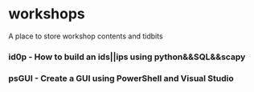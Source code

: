 # workshops
A place to store workshop contents and tidbits

### id0p - How to build an ids||ips using python&&SQL&&scapy

### psGUI - Create a GUI using PowerShell and Visual Studio
